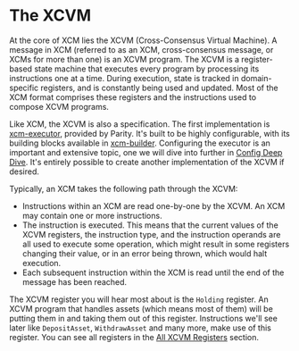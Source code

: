 # The XCVM

At the core of XCM lies the XCVM (Cross-Consensus Virtual Machine).
A message in XCM (referred to as an XCM, cross-consensus message, or XCMs for more than one) is an XCVM program.
The XCVM is a register-based state machine that executes every program by processing its instructions one at a time.
During execution, state is tracked in domain-specific registers, and is constantly being used and updated.
Most of the XCM format comprises these registers and the instructions used to compose XCVM programs.

Like XCM, the XCVM is also a specification.
The first implementation is [xcm-executor](https://github.com/paritytech/polkadot/tree/master/xcm/xcm-executor), provided by Parity.
It's built to be highly configurable, with its building blocks available in [xcm-builder](https://github.com/paritytech/polkadot/tree/master/xcm/xcm-builder).
Configuring the executor is an important and extensive topic, one we will dive into further in [Config Deep Dive](TODO:link).
It's entirely possible to create another implementation of the XCVM if desired.

Typically, an XCM takes the following path through the XCVM:
- Instructions within an XCM are read one-by-one by the XCVM. An XCM may contain one or more instructions.
- The instruction is executed. This means that the current values of the XCVM registers, the instruction type, and the instruction operands are all used to execute some operation, which might result in some registers changing their value, or in an error being thrown, which would halt execution.
- Each subsequent instruction within the XCM is read until the end of the message has been reached.

The XCVM register you will hear most about is the `Holding` register.
An XCVM program that handles assets (which means most of them) will be putting them in and taking them out of this register.
Instructions we'll see later like `DepositAsset`, `WithdrawAsset` and many more, make use of this register.
You can see all registers in the [All XCVM Registers](TODO:link) section.
